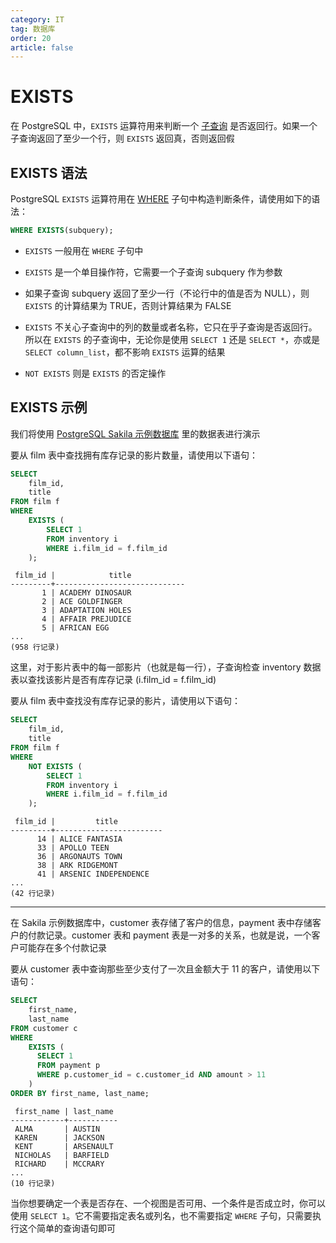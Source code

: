 ```yaml
---
category: IT
tag: 数据库
order: 20
article: false
---
```


# EXISTS

在 PostgreSQL 中，`EXISTS` 运算符用来判断一个 [子查询](./subquery.md) 是否返回行。如果一个子查询返回了至少一个行，则 `EXISTS` 返回真，否则返回假

## EXISTS 语法

PostgreSQL `EXISTS` 运算符用在 [WHERE](./where.md) 子句中构造判断条件，请使用如下的语法：

```sql
WHERE EXISTS(subquery);
```

- `EXISTS` 一般用在 `WHERE` 子句中

- `EXISTS` 是一个单目操作符，它需要一个子查询 subquery 作为参数

- 如果子查询 subquery 返回了至少一行（不论行中的值是否为 NULL），则 `EXISTS` 的计算结果为 TRUE，否则计算结果为 FALSE

- `EXISTS` 不关心子查询中的列的数量或者名称，它只在乎子查询是否返回行。所以在 `EXISTS` 的子查询中，无论你是使用 `SELECT 1` 还是 `SELECT *`，亦或是 `SELECT column_list`，都不影响 `EXISTS` 运算的结果

- `NOT EXISTS` 则是 `EXISTS` 的否定操作

## EXISTS 示例

我们将使用 [PostgreSQL Sakila 示例数据库](../start.md#sakila) 里的数据表进行演示

要从 film 表中查找拥有库存记录的影片数量，请使用以下语句：

```sql
SELECT
    film_id,
    title
FROM film f
WHERE
    EXISTS (
        SELECT 1
        FROM inventory i
        WHERE i.film_id = f.film_id
    );
```

```text
 film_id |            title
---------+-----------------------------
       1 | ACADEMY DINOSAUR
       2 | ACE GOLDFINGER
       3 | ADAPTATION HOLES
       4 | AFFAIR PREJUDICE
       5 | AFRICAN EGG
...
(958 行记录)
```

这里，对于影片表中的每一部影片（也就是每一行），子查询检查 inventory 数据表以查找该影片是否有库存记录 (i.film_id = f.film_id)

要从 film 表中查找没有库存记录的影片，请使用以下语句：

```sql
SELECT
    film_id,
    title
FROM film f
WHERE
    NOT EXISTS (
        SELECT 1
        FROM inventory i
        WHERE i.film_id = f.film_id
    );
```

```text
 film_id |         title
---------+------------------------
      14 | ALICE FANTASIA
      33 | APOLLO TEEN
      36 | ARGONAUTS TOWN
      38 | ARK RIDGEMONT
      41 | ARSENIC INDEPENDENCE
...
(42 行记录)
```

---

在 Sakila 示例数据库中，customer 表存储了客户的信息，payment 表中存储客户的付款记录。customer 表和 payment 表是一对多的关系，也就是说，一个客户可能存在多个付款记录

要从 customer 表中查询那些至少支付了一次且金额大于 11 的客户，请使用以下语句：

```sql
SELECT
    first_name,
    last_name
FROM customer c
WHERE
    EXISTS (
      SELECT 1
      FROM payment p
      WHERE p.customer_id = c.customer_id AND amount > 11
    )
ORDER BY first_name, last_name;
```

```text
 first_name | last_name
------------+-----------
 ALMA       | AUSTIN
 KAREN      | JACKSON
 KENT       | ARSENAULT
 NICHOLAS   | BARFIELD
 RICHARD    | MCCRARY
...
(10 行记录)
```

当你想要确定一个表是否存在、一个视图是否可用、一个条件是否成立时，你可以使用 `SELECT 1`。它不需要指定表名或列名，也不需要指定 `WHERE` 子句，只需要执行这个简单的查询语句即可